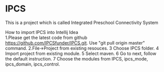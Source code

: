 # IPCS
This is a project which is called Integrated Preschool Connectivity System

How to import IPCS into Intellij Idea  
1.Please get the latest code from github https://github.com/IPCSfunder/IPCS.git. Use "git pull origin master" command. 
2.File->Project from existing resouces. 
3 Choose IPCS folder. 
4 Import project from existing module. 
5 Select maven. 
6 Go to next, follow the default instruction. 
7 Choose the modules from IPCS, ipcs_mode, ipcs_domain, ipcs_control. 
  
 
